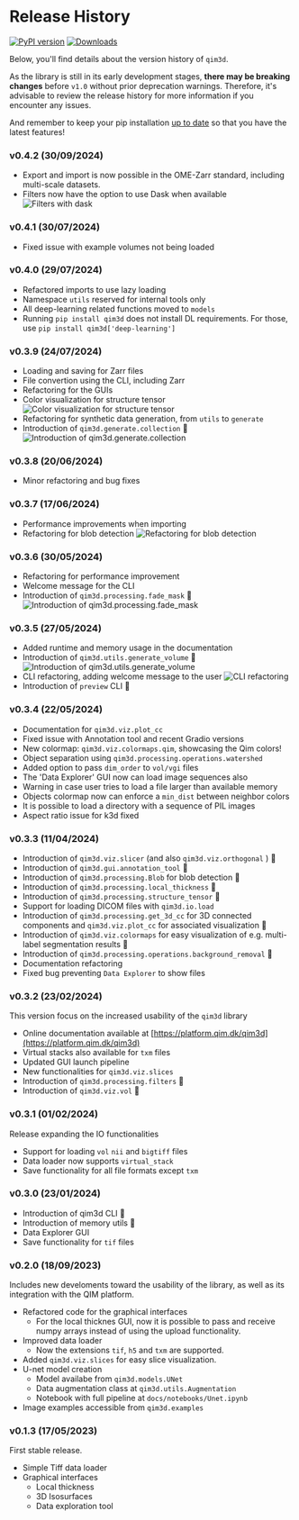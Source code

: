 # Release History
[![PyPI version](https://badge.fury.io/py/qim3d.svg)](https://badge.fury.io/py/qim3d)
[![Downloads](https://static.pepy.tech/badge/qim3d)](https://pepy.tech/project/qim3d)


Below, you'll find details about the version history of `qim3d`.

As the library is still in its early development stages, **there may be breaking changes** before `v1.0` without prior deprecation warnings. Therefore, it's advisable to review the release history for more information if you encounter any issues.

And remember to keep your pip installation [up to date](/qim3d/#get-the-latest-version) so that you have the latest features!

### v0.4.2 (30/09/2024)

- Export and import is now possible in the OME-Zarr standard, including multi-scale datasets.
- Filters now have the option to use Dask when available ![Filters with dask](assets/screenshots/releases/filters_with_dask.png)


### v0.4.1 (30/07/2024)

- Fixed issue with example volumes not being loaded

### v0.4.0 (29/07/2024)

- Refactored imports to use lazy loading
- Namespace `utils` reserved for internal tools only
- All deep-learning related functions moved to `models`
- Running `pip install qim3d` does not install DL requirements. For those, use `pip install qim3d['deep-learning']` 


### v0.3.9 (24/07/2024)

- Loading and saving for Zarr files
- File convertion using the CLI, including Zarr
- Refactoring for the GUIs
- Color visualization for structure tensor ![Color visualization for structure tensor](assets/screenshots/releases/qim3d-structure_tensor_with_colors.gif)
- Refactoring for synthetic data generation, from `utils` to `generate`
- Introduction of `qim3d.generate.collection` 🎉 ![Introduction of `qim3d.generate.collection`](assets/screenshots/releases/qim3d-generate_collection.gif)

### v0.3.8 (20/06/2024)

- Minor refactoring and bug fixes

### v0.3.7 (17/06/2024)

- Performance improvements when importing 
- Refactoring for blob detection ![Refactoring for blob detection](assets/screenshots/releases/qim3d-blob_detection_refactoring.gif)


### v0.3.6 (30/05/2024)

- Refactoring for performance improvement
- Welcome message for the CLI
- Introduction of `qim3d.processing.fade_mask` 🎉 ![Introduction of `qim3d.processing.fade_mask`](assets/screenshots/releases/qim3d-fade_viz.gif)



### v0.3.5 (27/05/2024)

- Added runtime and memory usage in the documentation
- Introduction of `qim3d.utils.generate_volume` 🎉 ![Introduction of `qim3d.utils.generate_volume`](assets/screenshots/releases/qim3d-synthetic_volume.gif)
- CLI refactoring, adding welcome message to the user ![CLI refactoring](assets/screenshots/releases/qim3d-CLI_welcome_message.png)
- Introduction of `preview` CLI 🎉


### v0.3.4 (22/05/2024)

- Documentation for `qim3d.viz.plot_cc`
- Fixed issue with Annotation tool and recent Gradio versions
- New colormap: `qim3d.viz.colormaps.qim`, showcasing the Qim colors!
- Object separation using `qim3d.processing.operations.watershed`
- Added option to pass `dim_order` to `vol/vgi` files
- The 'Data Explorer' GUI now can load image sequences also
- Warning in case user tries to load a file larger than available memory
- Objects colormap now can enforce a `min_dist` between neighbor colors
- It is possible to load a directory with a sequence of PIL images
- Aspect ratio issue for k3d fixed

### v0.3.3 (11/04/2024)

- Introduction of `qim3d.viz.slicer` (and also `qim3d.viz.orthogonal` ) 🎉
- Introduction of `qim3d.gui.annotation_tool` 🎉
- Introduction of `qim3d.processing.Blob` for blob detection 🎉
- Introduction of `qim3d.processing.local_thickness` 🎉
- Introduction of `qim3d.processing.structure_tensor` 🎉
- Support for loading DICOM files with `qim3d.io.load`
- Introduction of `qim3d.processing.get_3d_cc` for 3D connected components and `qim3d.viz.plot_cc` for associated visualization 🎉
- Introduction of `qim3d.viz.colormaps` for easy visualization of e.g. multi-label segmentation results 🎉
- Introduction of `qim3d.processing.operations.background_removal` 🎉
- Documentation refactoring
- Fixed bug preventing `Data Explorer` to show files

### v0.3.2 (23/02/2024)

This version focus on the increased usability of the `qim3d` library

- Online documentation available at [https://platform.qim.dk/qim3d](https://platform.qim.dk/qim3d)
- Virtual stacks also available for `txm` files
- Updated GUI launch pipeline
- New functionalities for `qim3d.viz.slices`
- Introduction of `qim3d.processing.filters` 🎉 
- Introduction of `qim3d.viz.vol` 🎉 

### v0.3.1 (01/02/2024)

Release expanding the IO functionalities

- Support for loading `vol` `nii` and `bigtiff` files
- Data loader now supports `virtual_stack`
- Save functionality for all file formats except `txm`

### v0.3.0 (23/01/2024)
- Introduction of qim3d CLI 🎉 
- Introduction of memory utils 🎉 
- Data Explorer GUI
- Save functionality for `tif` files

### v0.2.0 (18/09/2023)

Includes new develoments toward the usability of the library, as well as its integration with the QIM platform.

- Refactored code for the graphical interfaces
    - For the local thicknes GUI, now it is possible to pass and receive numpy arrays instead of using the upload functionality.
- Improved data loader
    - Now the extensions `tif`, `h5` and `txm` are supported.
- Added `qim3d.viz.slices` for easy slice visualization.
- U-net model creation
    - Model availabe from `qim3d.models.UNet`
    - Data augmentation class at `qim3d.utils.Augmentation`
    - Notebook with full pipeline at `docs/notebooks/Unet.ipynb`
- Image examples accessible from `qim3d.examples`


### v0.1.3 (17/05/2023)

First stable release.

- Simple Tiff data loader
- Graphical interfaces
    - Local thickness
    - 3D Isosurfaces
    - Data exploration tool